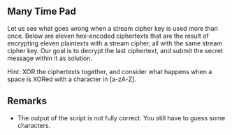 ## Many Time Pad

Let us see what goes wrong when a stream cipher key is used more than once.  Below are eleven hex-encoded ciphertexts that are the result of encrypting eleven plaintexts with a stream cipher, all with the same stream cipher key. Our goal is to decrypt the last ciphertext, and submit the secret message within it as solution. 

Hint: XOR the ciphertexts together, and consider what happens when a space is XORed with a character in [a-zA-Z].

## Remarks

- The output of the script is not fully correct. You still have to guess some characters.
